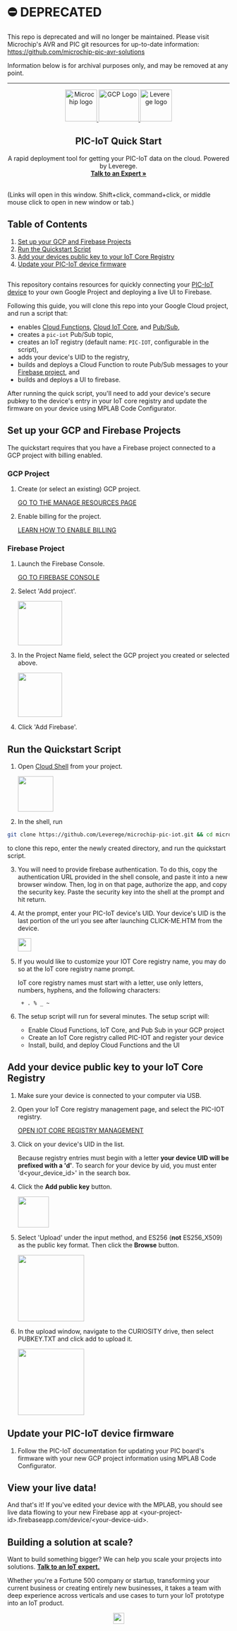 # ⛔️ DEPRECATED

This repo is deprecated and will no longer be maintained. Please visit Microchip's AVR and PIC git resources for up-to-date information: https://github.com/microchip-pic-avr-solutions

Information below is for archival purposes only, and may be removed at any point.

---

<p align="center">
    <a href="https://www.microchip.com/">
        <img src="https://storage.googleapis.com/avr-iot-media/microchip_round_logo.png" alt="Microchip logo" width=72 height=72 />
    </a>
    <a href="https://cloud.google.com/">
        <img src="https://storage.googleapis.com/avr-iot-media/cloud-logo.png" alt="GCP Logo" width=91 height=72 />
    </a>
    <a href="https://www.leverege.com">
        <img src="https://storage.googleapis.com/avr-iot-media/lvg-logo.png" alt="Leverege logo" width=72 height=72 />
    </a>
    <h2 align="center">PIC-IoT Quick Start</h2>
    <p align="center">
        A rapid deployment tool for getting your PIC-IoT data on the cloud. Powered by Leverege.
        <br>
        <a href="https://www.leverege.com/contact-us"><strong>Talk to an Expert »</strong></a>
        <br>
        <br>
    </p>
</p>

(Links will open in this window. Shift+click, command+click, or middle mouse click to open in new window or tab.)

## Table of Contents
1. [Set up your GCP and Firebase Projects](#set-up-your-gcp-and-firebase-projects)
3. [Run the Quickstart Script](#run-the-quickstart-script)
4. [Add your devices public key to your IoT Core Registry](#add-your-device-public-key-to-your-iot-core-registry)
5. [Update your PIC-IoT device firmware](#update-your-pic-iot-device-firmware)

##

This repository contains resources for quickly connecting your [PIC-IoT device](https://pic-iot.com/) to your own Google Project and deploying a live UI to Firebase.

Following this guide, you will clone this repo into your Google Cloud project, and run a script that:
* enables [Cloud Functions](https://cloud.google.com/functions/docs/), [Cloud IoT Core](https://cloud.google.com/iot-core/), and [Pub/Sub](https://cloud.google.com/pubsub/), 
* creates a `pic-iot` Pub/Sub topic,
* creates an IoT registry (default name: `PIC-IOT`, configurable in the script),
* adds your device's UID to the registry,
* builds and deploys a Cloud Function to route Pub/Sub messages to your [Firebase project](https://firebase.google.com/), and
* builds and deploys a UI to firebase.

After running the quick
script, you'll need to add your device's secure pubkey to the device's entry in your IoT core registry and update the firmware on your device using MPLAB Code Configurator. 

## Set up your GCP and Firebase Projects

The quickstart requires that you have a Firebase project connected to a GCP project with billing enabled.

### GCP Project

1. Create (or select an existing) GCP project.    

    <a href="https://console.cloud.google.com/cloud-resource-manager" target="_blank">GO TO THE MANAGE RESOURCES PAGE</a>

2. Enable billing for the project.

    <a href="https://cloud.google.com/billing/docs/how-to/modify-project" target="_blank">LEARN HOW TO ENABLE BILLING</a>

### Firebase Project

1. Launch the Firebase Console.

    <a href="https://console.firebase.google.com/u/0/" target="_blank">GO TO FIREBASE CONSOLE</a>

2. Select 'Add project'.

    <img src="https://storage.googleapis.com/avr-iot-media/fb-add.png" height="100">

3. In the Project Name field, select the GCP project you created or selected above.

    <img src="https://storage.googleapis.com/avr-iot-media/fb-connect.png" height="100">

4. Click 'Add Firebase'.

## Run the Quickstart Script

1. Open [Cloud Shell](https://console.cloud.google.com) from your project.

    <img src="https://storage.googleapis.com/avr-iot-media/cloudshell.png" height="80">

2. In the shell, run 

```bash
git clone https://github.com/Leverege/microchip-pic-iot.git && cd microchip-pic-iot/setup && bash setup.sh
```

   to clone this repo, enter the newly created directory, and run the quickstart script.

3. You will need to provide firebase authentication. To do this, copy the authentication URL provided in the shell console, and paste it into a new browser window. Then, log in on that page, authorize the app, and copy the security key. Paste the security key into the shell at the prompt and hit return.

4. At the prompt, enter your PIC-IoT device's UID. Your device's UID is the last portion of the url you see after launching CLICK-ME.HTM from the device. 

    <img src="https://storage.googleapis.com/pic-iot-media/device_uid.png" height="30">

5. If you would like to customize your IOT Core registry name, you may do so at the IoT core registry name prompt.

    IoT core registry names must start with a letter, use only letters, numbers, hyphens, and the following characters:

        + . % _ ~

6. The setup script will run for several minutes.
    The setup script will:
    * Enable Cloud Functions, IoT Core, and Pub Sub in your GCP project
    * Create an IoT Core registry called PIC-IOT and register your device
    * Install, build, and deploy Cloud Functions and the UI

## Add your device public key to your IoT Core Registry

1. Make sure your device is connected to your computer via USB.

2. Open your IoT Core registry management page, and select the PIC-IOT registry.

    <a href="https://console.cloud.google.com/iot/registries" target="_blank">OPEN IOT CORE REGISTRY MANAGEMENT</a>

3. Click on your device's UID in the list.

    Because registry entries must begin with a letter **your device UID will be prefixed with a 'd'**. To search for your device by uid, you must enter 'd<your_device_id>' in the search box.

4. Click the **Add public key** button.

    <img src="https://storage.googleapis.com/avr-iot-media/iotcore-addpub.png" height="70">

5. Select 'Upload' under the input method, and ES256 (**not** ES256_X509) as the public key format. Then click the **Browse** button.

    <img src="https://storage.googleapis.com/avr-iot-media/iotcore-addauthkey.png" height="150">

6. In the upload window, navigate to the CURIOSITY drive, then select PUBKEY.TXT and click add to upload it. 
    
    <img src="https://storage.googleapis.com/avr-iot-media/iotcore-click-add.png" height="150">
    
## Update your PIC-IoT device firmware

1. Follow the PIC-IoT documentation for updating your PIC board's firmware with your new GCP project information using MPLAB Code Configurator.

## View your live data!

And that's it! If you've edited your device with the MPLAB, you should see live data flowing to your new Firebase app at \<your-project-id\>.firebaseapp.com/device/\<your-device-uid\>. 

## Building a solution at scale? 
<p> 
        Want to build something bigger? We can help you scale your projects into solutions. <a href="https://www.leverege.com/form/contact-us"><strong>Talk to an IoT expert.</strong></a>
</p>
<p> 
       Whether you're a Fortune 500 company or startup, transforming your current business or creating entirely new businesses, it takes a team with deep experience across verticals and use cases to turn your IoT prototype into an IoT product.
</p>
<p align="center"> 
   <img src="https://storage.googleapis.com/avr-iot-media/lvg-logo-wide.png" height="25">
    </p>
